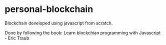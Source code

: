 # personal-blockchain
Blockchain developed using javascript from scratch.

Done by following the book: Learn blockchian programming with Javascript - Eric Traub
